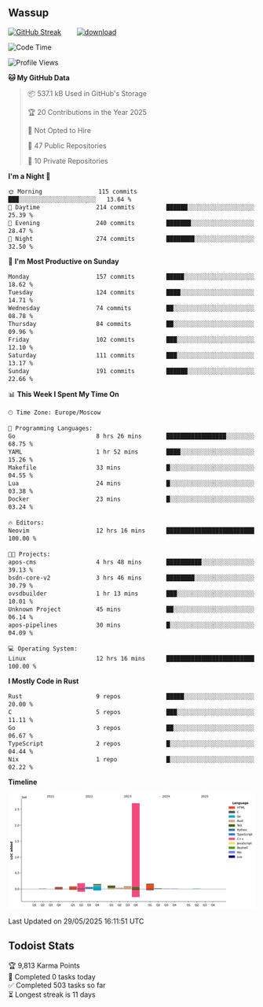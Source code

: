 ## Wassup

<!--
-->

[![GitHub Streak](http://github-readme-streak-stats.herokuapp.com?user=archeoss&theme=shades-of-purple&hide_border=true&date_format=j%20M%5B%20Y%5D)](https://git.io/streak-stats)&nbsp;&nbsp;&nbsp;&nbsp;&nbsp;&nbsp;&nbsp;&nbsp;[![download](https://user-images.githubusercontent.com/68448737/147796309-d8b65b1d-4dde-40d9-b03a-2b42aaa6cd43.jpeg)
](http://bmstu.ru/)

<!--START_SECTION:waka-->
![Code Time](http://img.shields.io/badge/Code%20Time-3%2C923%20hrs%2014%20mins-blue)

![Profile Views](http://img.shields.io/badge/Profile%20Views-1-blue)

**🐱 My GitHub Data** 

> 📦 537.1 kB Used in GitHub's Storage 
 > 
> 🏆 20 Contributions in the Year 2025
 > 
> 🚫 Not Opted to Hire
 > 
> 📜 47 Public Repositories 
 > 
> 🔑 10 Private Repositories 
 > 
**I'm a Night 🦉** 

```text
🌞 Morning                115 commits         ███░░░░░░░░░░░░░░░░░░░░░░   13.64 % 
🌆 Daytime                214 commits         ██████░░░░░░░░░░░░░░░░░░░   25.39 % 
🌃 Evening                240 commits         ███████░░░░░░░░░░░░░░░░░░   28.47 % 
🌙 Night                  274 commits         ████████░░░░░░░░░░░░░░░░░   32.50 % 
```
📅 **I'm Most Productive on Sunday** 

```text
Monday                   157 commits         █████░░░░░░░░░░░░░░░░░░░░   18.62 % 
Tuesday                  124 commits         ████░░░░░░░░░░░░░░░░░░░░░   14.71 % 
Wednesday                74 commits          ██░░░░░░░░░░░░░░░░░░░░░░░   08.78 % 
Thursday                 84 commits          ██░░░░░░░░░░░░░░░░░░░░░░░   09.96 % 
Friday                   102 commits         ███░░░░░░░░░░░░░░░░░░░░░░   12.10 % 
Saturday                 111 commits         ███░░░░░░░░░░░░░░░░░░░░░░   13.17 % 
Sunday                   191 commits         ██████░░░░░░░░░░░░░░░░░░░   22.66 % 
```


📊 **This Week I Spent My Time On** 

```text
🕑︎ Time Zone: Europe/Moscow

💬 Programming Languages: 
Go                       8 hrs 26 mins       █████████████████░░░░░░░░   68.75 % 
YAML                     1 hr 52 mins        ████░░░░░░░░░░░░░░░░░░░░░   15.26 % 
Makefile                 33 mins             █░░░░░░░░░░░░░░░░░░░░░░░░   04.55 % 
Lua                      24 mins             █░░░░░░░░░░░░░░░░░░░░░░░░   03.38 % 
Docker                   23 mins             █░░░░░░░░░░░░░░░░░░░░░░░░   03.24 % 

🔥 Editors: 
Neovim                   12 hrs 16 mins      █████████████████████████   100.00 % 

🐱‍💻 Projects: 
apos-cms                 4 hrs 48 mins       ██████████░░░░░░░░░░░░░░░   39.13 % 
bsdn-core-v2             3 hrs 46 mins       ████████░░░░░░░░░░░░░░░░░   30.79 % 
ovsdbuilder              1 hr 13 mins        ███░░░░░░░░░░░░░░░░░░░░░░   10.01 % 
Unknown Project          45 mins             ██░░░░░░░░░░░░░░░░░░░░░░░   06.14 % 
apos-pipelines           30 mins             █░░░░░░░░░░░░░░░░░░░░░░░░   04.09 % 

💻 Operating System: 
Linux                    12 hrs 16 mins      █████████████████████████   100.00 % 
```

**I Mostly Code in Rust** 

```text
Rust                     9 repos             █████░░░░░░░░░░░░░░░░░░░░   20.00 % 
C                        5 repos             ███░░░░░░░░░░░░░░░░░░░░░░   11.11 % 
Go                       3 repos             ██░░░░░░░░░░░░░░░░░░░░░░░   06.67 % 
TypeScript               2 repos             █░░░░░░░░░░░░░░░░░░░░░░░░   04.44 % 
Nix                      1 repo              █░░░░░░░░░░░░░░░░░░░░░░░░   02.22 % 
```



**Timeline**

![Lines of Code chart](https://raw.githubusercontent.com/archeoss/archeoss/master/assets/bar_graph.png)


 Last Updated on 29/05/2025 16:11:51 UTC
<!--END_SECTION:waka-->

## Todoist Stats

<!-- TODO-IST:START -->
🏆  9,813 Karma Points           
🌸  Completed 0 tasks today           
✅  Completed 503 tasks so far           
⏳  Longest streak is 11 days
<!-- TODO-IST:END -->

